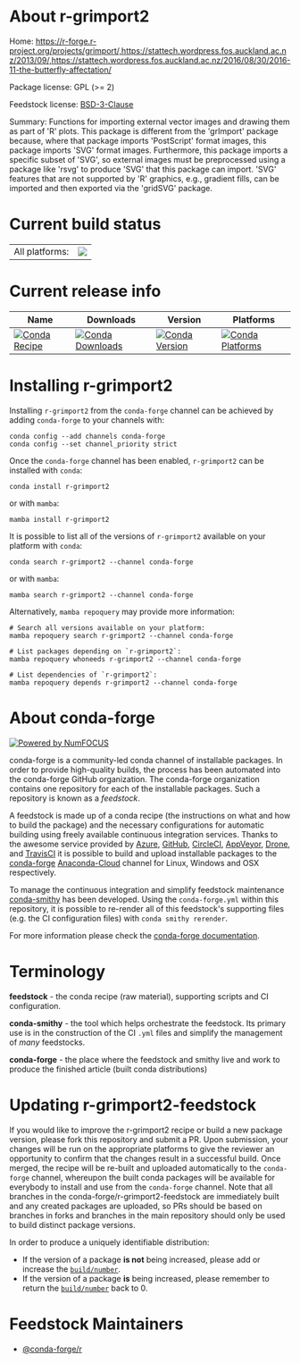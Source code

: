 About r-grimport2
=================

Home: https://r-forge.r-project.org/projects/grimport/,https://stattech.wordpress.fos.auckland.ac.nz/2013/09/,https://stattech.wordpress.fos.auckland.ac.nz/2016/08/30/2016-11-the-butterfly-affectation/

Package license: GPL (>= 2)

Feedstock license: [BSD-3-Clause](https://github.com/conda-forge/r-grimport2-feedstock/blob/main/LICENSE.txt)

Summary: Functions for importing external vector images and drawing them as part of 'R' plots.  This package is different from the 'grImport' package because, where that package imports 'PostScript' format images, this package imports 'SVG' format images.  Furthermore, this package imports a specific subset of 'SVG', so external images must be preprocessed using a package like 'rsvg' to produce 'SVG' that this package can import.  'SVG' features that are not supported by 'R' graphics, e.g., gradient fills, can be imported and then exported via the 'gridSVG' package.

Current build status
====================


<table><tr><td>All platforms:</td>
    <td>
      <a href="https://dev.azure.com/conda-forge/feedstock-builds/_build/latest?definitionId=7422&branchName=main">
        <img src="https://dev.azure.com/conda-forge/feedstock-builds/_apis/build/status/r-grimport2-feedstock?branchName=main">
      </a>
    </td>
  </tr>
</table>

Current release info
====================

| Name | Downloads | Version | Platforms |
| --- | --- | --- | --- |
| [![Conda Recipe](https://img.shields.io/badge/recipe-r--grimport2-green.svg)](https://anaconda.org/conda-forge/r-grimport2) | [![Conda Downloads](https://img.shields.io/conda/dn/conda-forge/r-grimport2.svg)](https://anaconda.org/conda-forge/r-grimport2) | [![Conda Version](https://img.shields.io/conda/vn/conda-forge/r-grimport2.svg)](https://anaconda.org/conda-forge/r-grimport2) | [![Conda Platforms](https://img.shields.io/conda/pn/conda-forge/r-grimport2.svg)](https://anaconda.org/conda-forge/r-grimport2) |

Installing r-grimport2
======================

Installing `r-grimport2` from the `conda-forge` channel can be achieved by adding `conda-forge` to your channels with:

```
conda config --add channels conda-forge
conda config --set channel_priority strict
```

Once the `conda-forge` channel has been enabled, `r-grimport2` can be installed with `conda`:

```
conda install r-grimport2
```

or with `mamba`:

```
mamba install r-grimport2
```

It is possible to list all of the versions of `r-grimport2` available on your platform with `conda`:

```
conda search r-grimport2 --channel conda-forge
```

or with `mamba`:

```
mamba search r-grimport2 --channel conda-forge
```

Alternatively, `mamba repoquery` may provide more information:

```
# Search all versions available on your platform:
mamba repoquery search r-grimport2 --channel conda-forge

# List packages depending on `r-grimport2`:
mamba repoquery whoneeds r-grimport2 --channel conda-forge

# List dependencies of `r-grimport2`:
mamba repoquery depends r-grimport2 --channel conda-forge
```


About conda-forge
=================

[![Powered by
NumFOCUS](https://img.shields.io/badge/powered%20by-NumFOCUS-orange.svg?style=flat&colorA=E1523D&colorB=007D8A)](https://numfocus.org)

conda-forge is a community-led conda channel of installable packages.
In order to provide high-quality builds, the process has been automated into the
conda-forge GitHub organization. The conda-forge organization contains one repository
for each of the installable packages. Such a repository is known as a *feedstock*.

A feedstock is made up of a conda recipe (the instructions on what and how to build
the package) and the necessary configurations for automatic building using freely
available continuous integration services. Thanks to the awesome service provided by
[Azure](https://azure.microsoft.com/en-us/services/devops/), [GitHub](https://github.com/),
[CircleCI](https://circleci.com/), [AppVeyor](https://www.appveyor.com/),
[Drone](https://cloud.drone.io/welcome), and [TravisCI](https://travis-ci.com/)
it is possible to build and upload installable packages to the
[conda-forge](https://anaconda.org/conda-forge) [Anaconda-Cloud](https://anaconda.org/)
channel for Linux, Windows and OSX respectively.

To manage the continuous integration and simplify feedstock maintenance
[conda-smithy](https://github.com/conda-forge/conda-smithy) has been developed.
Using the ``conda-forge.yml`` within this repository, it is possible to re-render all of
this feedstock's supporting files (e.g. the CI configuration files) with ``conda smithy rerender``.

For more information please check the [conda-forge documentation](https://conda-forge.org/docs/).

Terminology
===========

**feedstock** - the conda recipe (raw material), supporting scripts and CI configuration.

**conda-smithy** - the tool which helps orchestrate the feedstock.
                   Its primary use is in the construction of the CI ``.yml`` files
                   and simplify the management of *many* feedstocks.

**conda-forge** - the place where the feedstock and smithy live and work to
                  produce the finished article (built conda distributions)


Updating r-grimport2-feedstock
==============================

If you would like to improve the r-grimport2 recipe or build a new
package version, please fork this repository and submit a PR. Upon submission,
your changes will be run on the appropriate platforms to give the reviewer an
opportunity to confirm that the changes result in a successful build. Once
merged, the recipe will be re-built and uploaded automatically to the
`conda-forge` channel, whereupon the built conda packages will be available for
everybody to install and use from the `conda-forge` channel.
Note that all branches in the conda-forge/r-grimport2-feedstock are
immediately built and any created packages are uploaded, so PRs should be based
on branches in forks and branches in the main repository should only be used to
build distinct package versions.

In order to produce a uniquely identifiable distribution:
 * If the version of a package **is not** being increased, please add or increase
   the [``build/number``](https://docs.conda.io/projects/conda-build/en/latest/resources/define-metadata.html#build-number-and-string).
 * If the version of a package **is** being increased, please remember to return
   the [``build/number``](https://docs.conda.io/projects/conda-build/en/latest/resources/define-metadata.html#build-number-and-string)
   back to 0.

Feedstock Maintainers
=====================

* [@conda-forge/r](https://github.com/conda-forge/r/)

